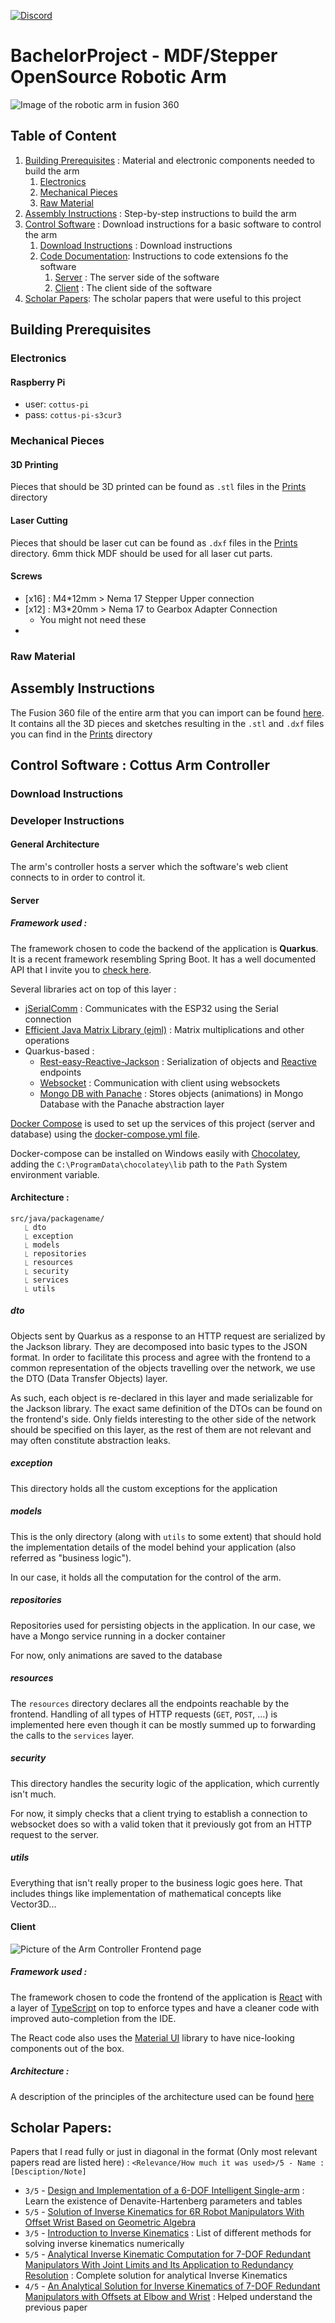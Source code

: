 [![Discord](https://img.shields.io/discord/1061228737884061706?label=For%20Questions&logo=Discord&logoColor=%23ffffff)](https://discord.gg/jazH8eeF4x)

# BachelorProject - MDF/Stepper OpenSource Robotic Arm

![Image of the robotic arm in fusion 360](/Resources/Project_Documentation/Arm_Picture.png "Robotic Arm")

## Table of Content

1. [Building Prerequisites](#building-prerequisites) : Material and electronic components needed to build the arm
   1. [Electronics](#electronics)
   2. [Mechanical Pieces](#mechanical-pieces)
   3. [Raw Material](#raw-material)
2. [Assembly Instructions](#assembly-instructions) : Step-by-step instructions to build the arm
3. [Control Software](#control-software--cottus-arm-controller) : Download instructions for a basic software to control the arm
   1. [Download Instructions](#download-instructions) : Download instructions
   2. [Code Documentation](#developer-instructions): Instructions to code extensions fo the software
      1. [Server](#server) : The server side of the software
      2. [Client](#client) : The client side of the software
4. [Scholar Papers](#scholar-papers): The scholar papers that were useful to this project

## Building Prerequisites

### Electronics

#### Raspberry Pi
- user: `cottus-pi`
- pass: `cottus-pi-s3cur3`

### Mechanical Pieces

#### 3D Printing

Pieces that should be 3D printed can be found as `.stl` files in the [Prints](./Prints) directory

#### Laser Cutting

Pieces that should be laser cut can be found as `.dxf` files in the [Prints](./Prints) directory.
6mm thick MDF should be used for all laser cut parts.

#### Screws
- [x16] : M4*12mm > Nema 17 Stepper Upper connection
- [x12] : M3*20mm > Nema 17 to Gearbox Adapter Connection
  - You might not need these
- 

### Raw Material

## Assembly Instructions

The Fusion 360 file of the entire arm that you can import can be found [here](./Resources/Robotic%20Arm%20v110.step). It
contains all the 3D pieces and sketches resulting in the `.stl` and `.dxf` files you can find in the [Prints](./Prints) directory

## Control Software : Cottus Arm Controller

### Download Instructions

### Developer Instructions

#### General Architecture
The arm's controller hosts a server which the software's web client
connects to in order to control it.

#### Server

##### Framework used :
The framework chosen to code the backend of the application is **Quarkus**. It is a recent
framework resembling Spring Boot. It has a well documented API that I invite you to [check
here](https://quarkus.io/). 

Several libraries act on top of this layer :
- [jSerialComm](https://github.com/Fazecast/jSerialComm) : Communicates with the ESP32 using the Serial connection
- [Efficient Java Matrix Library (ejml)](https://github.com/lessthanoptimal/ejml) : Matrix multiplications and other operations
- Quarkus-based :
  - [Rest-easy-Reactive-Jackson](https://quarkus.io/guides/rest-json) : Serialization of objects and [Reactive](https://quarkus.io/guides/getting-started-reactive) endpoints
  - [Websocket](https://quarkus.io/guides/websockets) : Communication with client using websockets
  - [Mongo DB with Panache](https://quarkus.io/guides/mongodb-panache) : Stores objects (animations) in Mongo Database with the Panache abstraction layer 

[Docker Compose](https://docs.docker.com/compose/) is used to set up the services of this project (server and database)
using the [docker-compose.yml file](./Software/cottus-controller/docker-compose.yml).

Docker-compose can be installed on Windows
easily with [Chocolatey](https://docs.chocolatey.org/en-us/choco/setup), adding the `C:\ProgramData\chocolatey\lib` path to the `Path` System
environment variable.

#### Architecture :
```
src/java/packagename/
   ⎿ dto
   ⎿ exception
   ⎿ models
   ⎿ repositories
   ⎿ resources
   ⎿ security
   ⎿ services
   ⎿ utils
```
##### dto
Objects sent by Quarkus as a response to an HTTP request are serialized by the 
Jackson library. They are decomposed into basic types to the JSON format. 
In order to facilitate this process and agree with the frontend to a common representation
of the objects travelling over the network, we use the DTO (Data Transfer Objects) layer.

As such, each object is re-declared in this layer and made serializable for the Jackson
library. The exact same definition of the DTOs can be found on the frontend's side. 
Only fields interesting to the other side of the network should be specified on this layer,
as the rest of them are not relevant and may often constitute abstraction leaks.

##### exception
This directory holds all the custom exceptions for the application

##### models
This is the only directory (along with `utils` to some extent) that should hold the implementation
details of the model behind your application (also referred as "business logic"). 

In our case, it holds all the computation for the control of the arm. 

##### repositories

Repositories used for persisting objects in the application. In our case, we have
a Mongo service running in a docker container

For now, only animations are saved to the database

##### resources
The `resources` directory declares all the endpoints reachable by the frontend. Handling
of all types of HTTP requests (`GET`, `POST`, ...) is implemented here even though it can
be mostly summed up to forwarding the calls to the `services` layer.

##### security
This directory handles the security logic of the application, which currently isn't much.

For now, it simply checks that a client trying to establish a connection to websocket does
so with a valid token that it previously got from an HTTP request to the server.

##### utils
Everything that isn't really proper to the business logic goes here. That includes
things like implementation of mathematical concepts like Vector3D...

#### Client

<img src="./Resources/Project_Documentation/Client_Picture.png" alt="Picture of the Arm Controller Frontend page">

##### Framework used :
The framework chosen to code the frontend of the application
is [React](https://reactjs.org/) with a layer of [TypeScript](https://www.typescriptlang.org/)
on top to enforce types and have a cleaner code with improved auto-completion from the IDE.

The React code also uses the [Material UI](https://mui.com/material-ui/getting-started/overview/)
library to have nice-looking components out of the box.

##### Architecture :
A description of the principles of the architecture used can be found [here](https://paulallies.medium.com/clean-architecture-typescript-and-react-8e509098abfe)

## Scholar Papers:
Papers that I read fully or just in diagonal in the format (Only most relevant papers read are listed here) :
`<Relevance/How much it was used>/5 - Name : [Desciption/Note]`

- `3/5` - [Design and Implementation of a 6-DOF Intelligent Single-arm](Resources/Papers/25883917.pdf) : Learn the existence of Denavite-Hartenberg parameters and tables
- `5/5` - [Solution of Inverse Kinematics for 6R Robot Manipulators With Offset Wrist Based on Geometric Algebra](Resources/Papers/jmr_005_03_031010.pdf)
- `3/5` - [Introduction to Inverse Kinematics](Resources/Papers/iksurvey.pdf) : List of different methods for 
solving inverse kinematics numerically
- `5/5` - [Analytical Inverse Kinematic Computation for
  7-DOF Redundant Manipulators With Joint Limits
  and Its Application to Redundancy Resolution](Resources/Papers/Analytical_Inverse_Kinematic_Computation_for_7-DOF_Redundant_Manipulators_With_Joint_Limits_and_Its_Application_to_Redundancy_Resolution.pdf)
: Complete solution for analytical Inverse Kinematics
- `4/5` - [An Analytical Solution for Inverse Kinematics of
  7-DOF Redundant Manipulators with Offsets at
  Elbow and Wrist](Resources/Papers/An_Analytical_Solution_to_Inverse_Kinematics_of_Seven_Degree-of-freedom_Redundant_Manipulator.pdf) : Helped 
understand the previous paper

